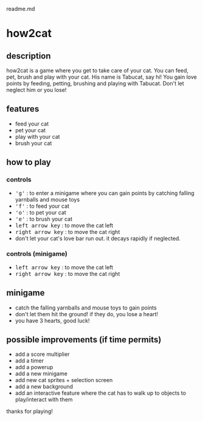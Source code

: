readme.md





# how2cat
## description
how2cat is a game where you get to take care of your cat. You can feed, pet, brush and play with your cat. His name is Tabucat, say hi!
You gain love points by feeding, petting, brushing and playing with Tabucat. Don't let neglect him or you lose!

## features
- feed your cat
- pet your cat
- play with your cat
- brush your cat

## how to play
### controls
- <kbd>'g'</kbd> : to enter a minigame where you can gain points by catching falling yarnballs and mouse toys
- <kbd>'f'</kbd> : to feed your cat
- <kbd>'o'</kbd> : to pet your cat
- <kbd>'e'</kbd> : to brush your cat
- <kbd>left arrow key</kbd> : to move the cat left
- <kbd>right arrow key</kbd> : to move the cat right
- don't let your cat's love bar run out. it decays rapidly if neglected.
### controls (minigame)
- <kbd>left arrow key</kbd> : to move the cat left
- <kbd>right arrow key</kbd> : to move the cat right

## minigame
- catch the falling yarnballs and mouse toys to gain points
- don't let them hit the ground! if they do, you lose a heart! 
- you have 3 hearts, good luck!


## possible improvements (if time permits)
- add a score multiplier
- add a timer
- add a powerup
- add a new minigame
- add new cat sprites + selection screen
- add a new background
- add an interactive feature where the cat has to walk up to objects to play/interact with them

thanks for playing!




